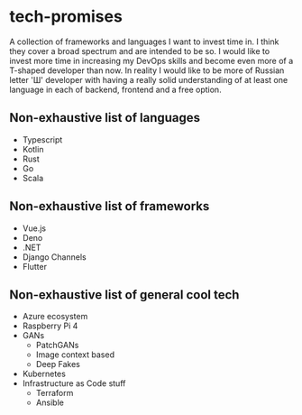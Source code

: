 # tech-promises
A collection of frameworks and languages I want to invest time in.
I think they cover a broad spectrum and are intended to be so.
I would like to invest more time in increasing my DevOps skills and become even more of a T-shaped developer than now.
In reality I would like to be more of Russian letter 'Ш' developer with having a really solid understanding of at least one language in each of backend, frontend and a free option.

## Non-exhaustive list of languages
  * Typescript
  * Kotlin
  * Rust
  * Go
  * Scala
## Non-exhaustive list of frameworks
  * Vue.js
  * Deno
  * .NET
  * Django Channels
  * Flutter
## Non-exhaustive list of general cool tech
  * Azure ecosystem
  * Raspberry Pi 4
  * GANs
    * PatchGANs
    * Image context based
    * Deep Fakes
  * Kubernetes
  * Infrastructure as Code stuff
    * Terraform
    * Ansible 
  

